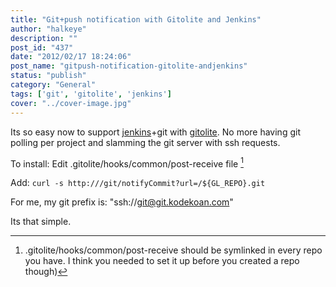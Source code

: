 ```yaml
---
title: "Git+push notification with Gitolite and Jenkins"
author: "halkeye"
description: ""
post_id: "437"
date: "2012/02/17 18:24:06"
post_name: "gitpush-notification-gitolite-andjenkins"
status: "publish"
category: "General"
tags: ['git', 'gitolite', 'jenkins']
cover: "../cover-image.jpg"
---
```


Its so easy now to support [jenkins](https://jenkins-ci.org/)+git with [gitolite](https://github.com/sitaramc/gitolite). No more having git polling per project and slamming the git server with ssh requests.

To install:
Edit .gitolite/hooks/common/post-receive file [^1]

Add:
`
curl -s http:///git/notifyCommit?url=/${GL_REPO}.git
`

For me, my git prefix is: "ssh://git@git.kodekoan.com"

Its that simple.

[^1]: .gitolite/hooks/common/post-receive should be symlinked in every repo you have. I think you needed to set it up before you created a repo though)
